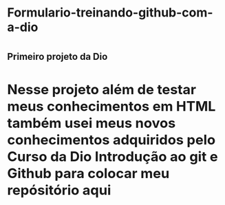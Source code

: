 <h1>Formulario-treinando-github-com-a-dio<h1>
<h2><b>Primeiro projeto da Dio<b><h2>
<p>Nesse projeto além de testar meus conhecimentos em HTML também usei meus novos conhecimentos
adquiridos pelo Curso da Dio Introdução ao git e Github para colocar meu repósitório aqui<p>

